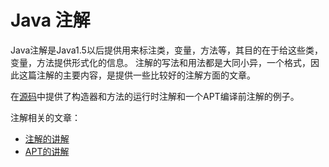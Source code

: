 # Java 注解

Java注解是Java1.5以后提供用来标注类，变量，方法等，其目的在于给这些类，变量，方法提供形式化的信息。
注解的写法和用法都是大同小异，一个格式，因此这篇注解的主要内容，是提供一些比较好的注解方面的文章。

在[源码](https://github.com/p/JavaTutorial/tree/master/src/main/java/cn/p/annotationstutorial)中提供了构造器和方法的运行时注解和一个APT编译前注解的例子。

注解相关的文章：

- [注解的讲解](http://blog.csdn.net/dd864140130/article/details/53875814)
- [APT的讲解](https://github.com/OriginalLove/JavaAdvanced/blob/master/Java%E6%B3%A8%E8%A7%A3%E4%BA%8C.md)



